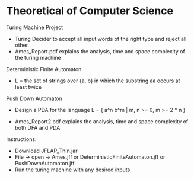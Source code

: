 # Theoretical of Computer Science

Turing Machine Project
  - Turing Decider to accept all input words of the right type and reject all
    other.
  - Ames_Report.pdf explains the analysis, time and space complexity of the
    turing machine

Deterministic Finite Automaton
  - L = the set of strings over {a, b} in which the substring aa occurs at
    least twice

Push Down Automaton
  - Design a PDA for the language
    L = { a^n b^m | m, n >= 0, m >= 2 * n }

  - Ames_Report2.pdf explains the analysis, time and space complexity of both
    DFA and PDA

Instructions:
  - Download JFLAP_Thin.jar
  - File -> open -> Ames.jff or DeterministicFiniteAutomaton.jff or
    PushDownAutomaton.jff
  - Run the turing machine with any desired inputs
